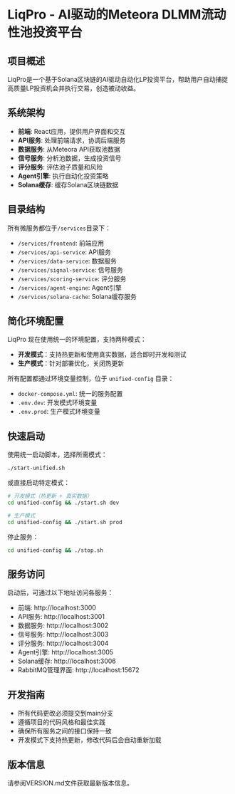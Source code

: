 # LiqPro - AI驱动的Meteora DLMM流动性池投资平台

## 项目概述
LiqPro是一个基于Solana区块链的AI驱动自动化LP投资平台，帮助用户自动捕捉高质量LP投资机会并执行交易，创造被动收益。

## 系统架构
- **前端**: React应用，提供用户界面和交互
- **API服务**: 处理前端请求，协调后端服务
- **数据服务**: 从Meteora API获取池数据
- **信号服务**: 分析池数据，生成投资信号
- **评分服务**: 评估池子质量和风险
- **Agent引擎**: 执行自动化投资策略
- **Solana缓存**: 缓存Solana区块链数据

## 目录结构
所有微服务都位于`/services`目录下：
- `/services/frontend`: 前端应用
- `/services/api-service`: API服务
- `/services/data-service`: 数据服务
- `/services/signal-service`: 信号服务
- `/services/scoring-service`: 评分服务
- `/services/agent-engine`: Agent引擎
- `/services/solana-cache`: Solana缓存服务

## 简化环境配置
LiqPro 现在使用统一的环境配置，支持两种模式：

- **开发模式**：支持热更新和使用真实数据，适合即时开发和测试
- **生产模式**：针对部署优化，关闭热更新

所有配置都通过环境变量控制，位于 `unified-config` 目录：
- `docker-compose.yml`: 统一的服务配置
- `.env.dev`: 开发模式环境变量
- `.env.prod`: 生产模式环境变量

## 快速启动

使用统一启动脚本，选择所需模式：

```bash
./start-unified.sh
```

或直接启动特定模式：

```bash
# 开发模式（热更新 + 真实数据）
cd unified-config && ./start.sh dev

# 生产模式
cd unified-config && ./start.sh prod
```

停止服务：

```bash
cd unified-config && ./stop.sh
```

## 服务访问

启动后，可通过以下地址访问各服务：

- 前端: http://localhost:3000
- API服务: http://localhost:3001
- 数据服务: http://localhost:3002
- 信号服务: http://localhost:3003
- 评分服务: http://localhost:3004
- Agent引擎: http://localhost:3005
- Solana缓存: http://localhost:3006
- RabbitMQ管理界面: http://localhost:15672

## 开发指南
- 所有代码更改必须提交到main分支
- 遵循项目的代码风格和最佳实践
- 确保所有服务之间的接口保持一致
- 开发模式下支持热更新，修改代码后会自动重新加载

## 版本信息
请参阅VERSION.md文件获取最新版本信息。
